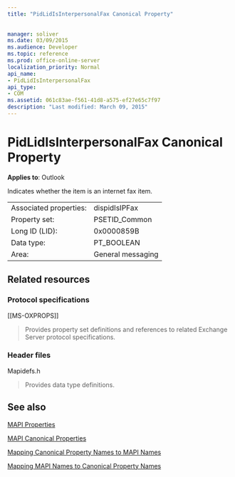 ```yaml
---
title: "PidLidIsInterpersonalFax Canonical Property"
 
 
manager: soliver
ms.date: 03/09/2015
ms.audience: Developer
ms.topic: reference
ms.prod: office-online-server
localization_priority: Normal
api_name:
- PidLidIsInterpersonalFax
api_type:
- COM
ms.assetid: 061c83ae-f561-41d8-a575-ef27e65c7f97
description: "Last modified: March 09, 2015"
---
```


# PidLidIsInterpersonalFax Canonical Property

  
  
**Applies to**: Outlook 
  
Indicates whether the item is an internet fax item.
  
|||
|:-----|:-----|
|Associated properties:  <br/> |dispidIsIPFax  <br/> |
|Property set:  <br/> |PSETID_Common  <br/> |
|Long ID (LID):  <br/> |0x0000859B  <br/> |
|Data type:  <br/> |PT_BOOLEAN  <br/> |
|Area:  <br/> |General messaging  <br/> |
   
## Related resources

### Protocol specifications

[[MS-OXPROPS]] 
  
> Provides property set definitions and references to related Exchange Server protocol specifications.
    
### Header files

Mapidefs.h
  
> Provides data type definitions.
    
## See also



[MAPI Properties](mapi-properties.md)
  
[MAPI Canonical Properties](mapi-canonical-properties.md)
  
[Mapping Canonical Property Names to MAPI Names](mapping-canonical-property-names-to-mapi-names.md)
  
[Mapping MAPI Names to Canonical Property Names](mapping-mapi-names-to-canonical-property-names.md)

